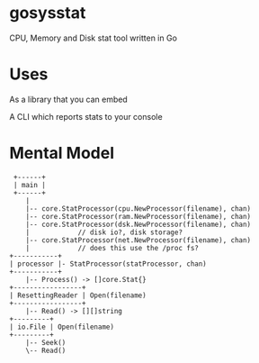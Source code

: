 gosysstat
=========

CPU, Memory and Disk stat tool written in Go

Uses
====

As a library that you can embed

A CLI which reports stats to your console

Mental Model
============

     +------+
     | main |
     +------+
        |
        |-- core.StatProcessor(cpu.NewProcessor(filename), chan)
        |-- core.StatProcessor(ram.NewProcessor(filename), chan)
        |-- core.StatProcessor(dsk.NewProcessor(filename), chan)
        |            // disk io?, disk storage?
        |-- core.StatProcessor(net.NewProcessor(filename), chan)
        |            // does this use the /proc fs?
    +-----------+
    | processor |- StatProcessor(statProcessor, chan)
    +-----------+
        |-- Process() -> []core.Stat{}
    +-----------------+
    | ResettingReader | Open(filename)
    +-----------------+ 
        |-- Read() -> [][]string
    +---------+
    | io.File | Open(filename)
    +---------+
        |-- Seek()
        \-- Read()

